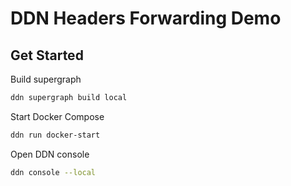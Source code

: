 # DDN Headers Forwarding Demo

## Get Started

Build supergraph

```sh
ddn supergraph build local
```

Start Docker Compose

```sh
ddn run docker-start
```

Open DDN console

```sh
ddn console --local
```
